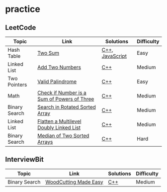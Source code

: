# practice

## LeetCode

| Topic         | Link                                                                                                                                 | Solutions                                                                                       | Difficulty |
| ------------- | ------------------------------------------------------------------------------------------------------------------------------------ | ----------------------------------------------------------------------------------------------- | ---------- |
| Hash Table    | [Two Sum](https://leetcode.com/problems/two-sum/description/)                                                                        | [C++](./C++/solutions_1/solutions_1.hpp), [JavaScript](./JavaScript/solutions_1/solutions_1.js) | Easy       |
| Linked List   | [Add Two Numbers](https://leetcode.com/problems/add-two-numbers/description/)                                                        | [C++](./C++/solutions_2/solutions_2.hpp)                                                        | Medium     |
| Two Pointers  | [Valid Palindrome](https://leetcode.com/problems/valid-palindrome/description/)                                                      | [C++](./C++/solutions_125/solutions_125.hpp)                                                    | Easy       |
| Math          | [Check if Number is a Sum of Powers of Three](https://leetcode.com/problems/check-if-number-is-a-sum-of-powers-of-three/description) | [C++](./C++/solutions_1780/solutions_1780.hpp)                                                  | Medium     |
| Binary Search | [Search in Rotated Sorted Array](https://leetcode.com/problems/search-in-rotated-sorted-array/description/)                          | [C++](./C++/solutions_33/solutions_33.hpp)                                                      | Medium     |
| Linked List   | [Flatten a Multilevel Doubly Linked List](https://leetcode.com/problems/flatten-a-multilevel-doubly-linked-list/description/)        | [C++](./C++/solutions_430/solutions_430.hpp)                                                    | Medium     |
| Binary Search | [Median of Two Sorted Arrays](https://leetcode.com/problems/median-of-two-sorted-arrays/description/)                                | [C++](./C++/solutions_4/solutions_4.hpp)                                                        | Hard       |

## InterviewBit

| Topic         | Link                                                                                  | Solutions                                                    | Difficulty |
| ------------- | ------------------------------------------------------------------------------------- | ------------------------------------------------------------ | ---------- |
| Binary Search | [WoodCutting Made Easy](https://www.interviewbit.com/problems/woodcutting-made-easy/) | [C++](./C++/solutions_woodcutting/solutions_woodcutting.hpp) | Medium     |
